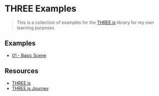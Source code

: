 # THREE Examples

> This is a collection of examples for the [THREE.js](https://threejs.org/) library for my own learning purposes.

## Examples

- [01 - Basic Scene](./js/script.js)

## Resources

- [THREE.js](https://threejs.org/)
- [THREE.js Journey](https://threejs-journey.com/)
